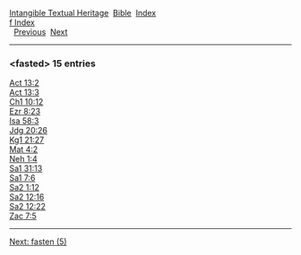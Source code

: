 [Intangible Textual Heritage](../../index)  [Bible](../index) 
[Index](index)   
[f Index](_f_)  
  [Previous](c04095)  [Next](c04097) 

------------------------------------------------------------------------

### &lt;fasted&gt; 15 entries

[Act 13:2](../kjv/act013.htm#002)  
[Act 13:3](../kjv/act013.htm#003)  
[Ch1 10:12](../kjv/ch1010.htm#012)  
[Ezr 8:23](../kjv/ezr008.htm#023)  
[Isa 58:3](../kjv/isa058.htm#003)  
[Jdg 20:26](../kjv/jdg020.htm#026)  
[Kg1 21:27](../kjv/kg1021.htm#027)  
[Mat 4:2](../kjv/mat004.htm#002)  
[Neh 1:4](../kjv/neh001.htm#004)  
[Sa1 31:13](../kjv/sa1031.htm#013)  
[Sa1 7:6](../kjv/sa1007.htm#006)  
[Sa2 1:12](../kjv/sa2001.htm#012)  
[Sa2 12:16](../kjv/sa2012.htm#016)  
[Sa2 12:22](../kjv/sa2012.htm#022)  
[Zac 7:5](../kjv/zac007.htm#005)  

------------------------------------------------------------------------

[Next: fasten (5)](c04097)
